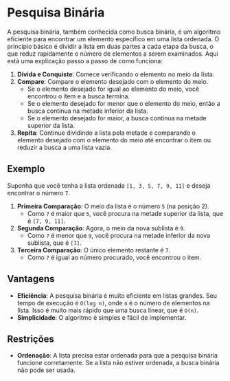# Pesquisa Binária

A pesquisa binária, também conhecida como busca binária, é um algoritmo eficiente para encontrar um elemento específico em uma lista ordenada. O princípio básico é dividir a lista em duas partes a cada etapa da busca, o que reduz rapidamente o número de elementos a serem examinados. Aqui está uma explicação passo a passo de como funciona:

1. **Divida e Conquiste**: Comece verificando o elemento no meio da lista.
2. **Compare**: Compare o elemento desejado com o elemento do meio.
   - Se o elemento desejado for igual ao elemento do meio, você encontrou o item e a busca termina.
   - Se o elemento desejado for menor que o elemento do meio, então a busca continua na metade inferior da lista.
   - Se o elemento desejado for maior, a busca continua na metade superior da lista.
3. **Repita**: Continue dividindo a lista pela metade e comparando o elemento desejado com o elemento do meio até encontrar o item ou reduzir a busca a uma lista vazia.

## Exemplo

Suponha que você tenha a lista ordenada `[1, 3, 5, 7, 9, 11]` e deseja encontrar o número `7`.

1. **Primeira Comparação**: O meio da lista é o número `5` (na posição 2).
   - Como `7` é maior que `5`, você procura na metade superior da lista, que é `[7, 9, 11]`.
2. **Segunda Comparação**: Agora, o meio da nova sublista é `9`.
   - Como `7` é menor que `9`, você procura na metade inferior da nova sublista, que é `[7]`.
3. **Terceira Comparação**: O único elemento restante é `7`.
   - Como `7` é igual ao número procurado, você encontrou o item.

## Vantagens

- **Eficiência**: A pesquisa binária é muito eficiente em listas grandes. Seu tempo de execução é `O(log n)`, onde `n` é o número de elementos na lista. Isso é muito mais rápido que uma busca linear, que é `O(n)`.
- **Simplicidade**: O algoritmo é simples e fácil de implementar.

## Restrições

- **Ordenação**: A lista precisa estar ordenada para que a pesquisa binária funcione corretamente. Se a lista não estiver ordenada, a busca binária não pode ser usada.
